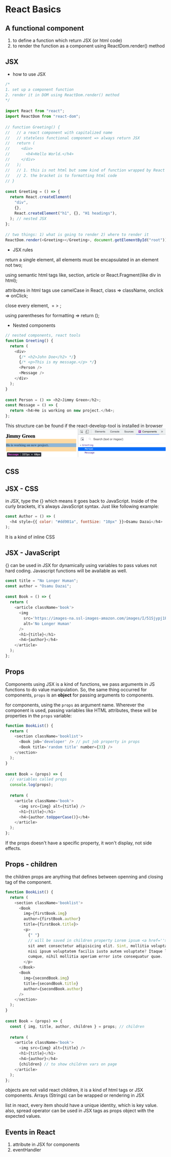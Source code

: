 # React Basics

## A functional component

1. to define a function which return JSX (or html code)
2. to render the function as a component using ReactDom.render() method

## JSX

- how to use JSX

```javascript
/*
1. set up a component function
2. render it in DOM using ReactDom.render() method
*/

import React from "react";
import ReactDom from "react-dom";

// function Greeting() {
//   // a react component with capitalized name
//   // stateless functional component => always return JSX
//   return (
//     <div>
//       <h4>Hello World.</h4>
//     </div>
//   );
//   // 1. this is not html but some kind of function wrapped by React (JSX)
//   // 2. the bracket is to formatting html code
// }

const Greeting = () => {
  return React.createElement(
    "div",
    {},
    React.createElement("h1", {}, "H1 headings"),
  ); // nested JSX
};

// two things: 1) what is going to render 2) where to render it
ReactDom.render(<Greeting></Greeting>, document.getElementById("root"));
```

- JSX rules

return a single element, all elements must be encapsulated in an element not two;

using semantic html tags like, section, article or React.Fragment(like div in html);

attributes in html tags use camelCase in React, class => className, onclick => onClick;

close every element, <img> = > <img />;

using parentheses for formatting => return ();

- Nested components

```javascript
// nested components, react tools
function Greeting() {
  return (
    <div>
      {/* <h2>John Doe</h2> */}
      {/* <p>This is my message.</p> */}
      <Person />
      <Message />
    </div>
  );
}

const Person = () => <h2>Jimmy Green</h2>;
const Message = () => {
  return <h4>He is working on new project.</h4>;
};
```

This structure can be found if the react-develop-tool is installed in browser
![react-development-tool.png](../images/react-development-tool.png "react-development-tool")

## CSS

## JSX - CSS

in JSX, type the {} which means it goes back to JavaScript. Inside of the curly brackets, it's always JavaScript syntax. Just like following example:

```javascript
const Author = () => (
  <h4 style={{ color: "#dd901a", fontSize: "10px" }}>Osamu Dazai</h4>
);
```

It is a kind of inline CSS

## JSX - JavaScript

{} can be used in JSX for dynamically using variables to pass values not hard coding. Javascript functions will be available as well.

```javascript
const title = "No Longer Human";
const author = "Osamu Dazai";

const Book = () => {
  return (
    <article className='book'>
      <img
        src='https://images-na.ssl-images-amazon.com/images/I/51Sjypj1F7L._AC_UL200_SR200,200_.jpg'
        alt='No Longer Human'
      />
      <h1>{title}</h1>
      <h4>{author}</h4>
    </article>
  );
};
```

## Props

Components using JSX is a kind of functions, we pass arguments in JS functions to do value manipulation.
So, the same thing occurred for components, `props` is an **object** for passing arguments to components.

for components, using the `props` as argument name. Wherever the component is used, passing variables like HTML attributes, these will be properties in the `props` variable:

```javascript
function BookList() {
  return (
    <section className='booklist'>
      <Book job='developer' /> // put job property in props
      <Book title='random title' number={33} />
    </section>
  );
}

const Book = (props) => {
  // variables called props
  console.log(props);

  return (
    <article className='book'>
      <img src={img} alt={title} />
      <h1>{title}</h1>
      <h4>{author.toUpperCase()}</h4>
    </article>
  );
};
```

If the props doesn't have a specific property, it won't display, not side effects.

## Props - children

the children props are anything that defines between openning and closing tag of the component.

```javascript
function BookList() {
  return (
    <section className='booklist'>
      <Book
        img={firstBook.img}
        author={firstBook.author}
        title={firstBook.title}>
        <p>
          {" "}
          // will be saved in children property Lorem ipsum <a href=''>dolor</a>,
          sit amet consectetur adipisicing elit. Sint, mollitia voluptatibus dignissimos
          nisi ipsum voluptatem facilis iusto autem voluptate? Itaque libero nobis
          cumque, nihil mollitia aperiam error iste consequatur quae.
        </p>
      </Book>
      <Book
        img={secondBook.img}
        title={secondBook.title}
        author={secondBook.author}
      />
    </section>
  );
}

const Book = (props) => {
  const { img, title, author, children } = props; // children

  return (
    <article className='book'>
      <img src={img} alt={title} />
      <h1>{title}</h1>
      <h4>{author}</h4>
      {children} // to show children vars on page
    </article>
  );
};
```

objects are not valid react children, it is a kind of html tags or JSX components. Arrays (Strings) can be wrapped or rendering in JSX

list in react, every item should have a unique identity, which is key value.
also, spread operator can be used in JSX tags as props object with the expected values.

## Events in React

1. attribute in JSX for components
2. eventHandler
